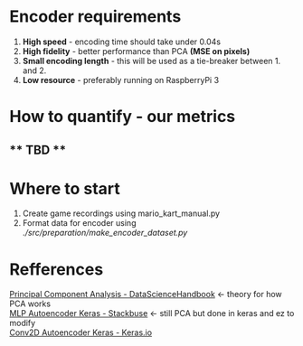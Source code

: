 # Encoder requirements
1. **High speed** - encoding time should take under 0.04s
2. **High fidelity** - better performance than PCA **(MSE on pixels)**
3. **Small encoding length** - this will be used as a tie-breaker between 1. and 2.
4. **Low resource** - preferably running on RaspberryPi 3

# How to quantify - our metrics
## ** TBD **

# Where to start
1. Create game recordings using mario_kart_manual.py
2. Format data for encoder using *./src/preparation/make_encoder_dataset.py*

# Refferences
[Principal Component Analysis - DataScienceHandbook](https://jakevdp.github.io/PythonDataScienceHandbook/05.09-principal-component-analysis.html) <- theory for how PCA works \
[MLP Autoencoder Keras - Stackbuse](https://stackabuse.com/autoencoders-for-image-reconstruction-in-python-and-keras/) <- still PCA but done in keras and ez to modify\
[Conv2D Autoencoder Keras - Keras.io](https://blog.keras.io/building-autoencoders-in-keras.html)